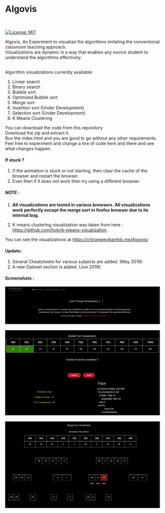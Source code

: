 # Algovis
<br>

[![License: MIT](https://img.shields.io/badge/License-MIT-yellow.svg)](https://github.com/karthikchiru12/Algovis/blob/master/LICENSE)

Algovis, An Experiment to visualize the algorithms imitating the conventional classroom teaching approach.<br>
Visualizations are dynamic in a way that enables any novice student to understand the algorithms effectively.
<br>
<br>

Algorithm visualizations currently available: <br>
1. Linear search
2. Binary search
3. Bubble sort
4. Optimized Bubble sort
5. Merge sort 
6. Insertion sort (Under Development)
7. Selection sort (Under Development)
8. K Means Clustering

You can download the code from this repository <br>
Download the zip and extract it.<br>
Run the index.html and you are good to go without any other requirements.<br>
Feel free to experiment and change a line of code here and there and see what changes happen. <br>

#### If stuck ?
1. If the animation is stuck or not starting, then clear the cache of the browser and restart the browser.
2. Even then if it does not work then try using a different browser.

<h5>NOTE :</h5> <p><b> 

1. All visualizations are tested in various browsers. All visualizations work perfectly except the merge sort in firefox browser due to its internal bug.</b></p> 
2. K means clustering visualization was taken from here : https://github.com/hckr/k-means-visualization .


You can see the visualizations at   https://chiranjeevikarthik.me/Algovis/

#### Update:
1. Several Cheatsheets for various subjects are added. (May 2019). <br>
2. A new Dataset section is added. (Jun 2019).

#### Screenshots :

![alt text](assets/Screenshots/screenshot_1.png) <br></br>
![alt text](assets/Screenshots/screenshot_2.png) <br></br>
![alt text](assets/Screenshots/screenshot_3.png) <br></br>
